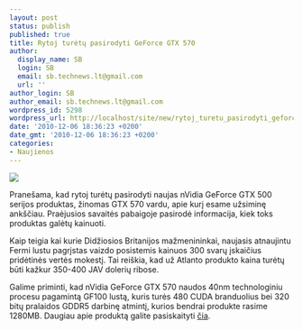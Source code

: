 ```yaml
---
layout: post
status: publish
published: true
title: Rytoj turėtų pasirodyti GeForce GTX 570
author:
  display_name: SB
  login: SB
  email: sb.technews.lt@gmail.com
  url: ''
author_login: SB
author_email: sb.technews.lt@gmail.com
wordpress_id: 5298
wordpress_url: http://localhost/site/new/rytoj_turetu_pasirodyti_geforce_gtx_570/
date: '2010-12-06 18:36:23 +0200'
date_gmt: '2010-12-06 18:36:23 +0200'
categories:
- Naujienos
---
```

<div class="imgright"><img src="http://www.ipix.lt/images/77140397.jpg"  /></div>
<p>Pranešama, kad rytoj turėtų pasirodyti naujas nVidia GeForce GTX 500 serijos produktas, žinomas GTX 570 vardu, apie kurį esame užsiminę ankščiau. Praėjusios savaitės pabaigoje pasirodė informacija, kiek toks produktas galėtų kainuoti.</p>
<p>Kaip teigia kai kurie Didžiosios Britanijos mažmenininkai, naujasis atnaujintu Fermi lustu pagrįstas vaizdo posistemis kainuos 300 svarų įskaičius pridėtinės vertės mokestį. Tai reiškia, kad už Atlanto produkto kaina turėtų būti kažkur 350-400 JAV dolerių ribose.</p>
<p>Galime priminti, kad nVidia GeForce GTX 570 naudos 40nm technologiniu procesu pagamintą GF100 lustą, kuris turės 480 CUDA branduolius bei 320 bitų pralaidos GDDR5 darbinę atmintį, kurios bendrai produkte rasime 1280MB. Daugiau apie produktą galite pasiskaityti <a class="ns" href="http://technews.lt/tekstas/nvidia_geforce_gtx_570_rinka_pasieks_kita_savaite.html;;">čia</a>.<br /></p>
